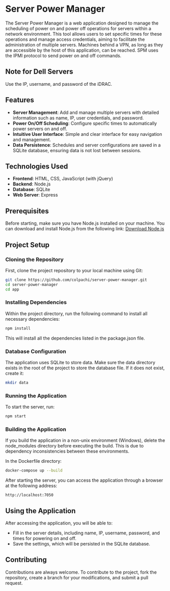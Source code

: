 # Server Power Manager

The Server Power Manager is a web application designed to manage the scheduling of power on and power off operations for servers within a network environment. This tool allows users to set specific times for these operations and manage access credentials, aiming to facilitate the administration of multiple servers. Machines behind a VPN, as long as they are accessible by the host of this application, can be reached. SPM uses the IPMI protocol to send power on and off commands.

## Note for Dell Servers

Use the IP, username, and password of the iDRAC.

## Features

- **Server Management**: Add and manage multiple servers with detailed information such as name, IP, user credentials, and password.
- **Power On/Off Scheduling**: Configure specific times to automatically power servers on and off.
- **Intuitive User Interface**: Simple and clear interface for easy navigation and management.
- **Data Persistence**: Schedules and server configurations are saved in a SQLite database, ensuring data is not lost between sessions.

## Technologies Used

- **Frontend**: HTML, CSS, JavaScript (with jQuery)
- **Backend**: Node.js
- **Database**: SQLite
- **Web Server**: Express

## Prerequisites

Before starting, make sure you have Node.js installed on your machine. You can download and install Node.js from the following link: [Download Node.js](https://nodejs.org/)

## Project Setup

### Cloning the Repository

First, clone the project repository to your local machine using Git:

```bash
git clone https://github.com/colpachi/server-power-manager.git
cd server-power-manager
cd app
```

### Installing Dependencies

Within the project directory, run the following command to install all necessary dependencies:

```bash
npm install
```

This will install all the dependencies listed in the package.json file.

### Database Configuration

The application uses SQLite to store data. Make sure the data directory exists in the root of the project to store the database file. If it does not exist, create it:

```bash
mkdir data
```

### Running the Application

To start the server, run:

```bash
npm start
```

### Building the Application

If you build the application in a non-unix environment (Windows), delete the node_modules directory before executing the build.
This is due to dependency inconsistencies between these environments.

In the Dockerfile directory:
```bash
docker-compose up --build
```

After starting the server, you can access the application through a browser at the following address:
```
http://localhost:7050
```

## Using the Application

After accessing the application, you will be able to:

- Fill in the server details, including name, IP, username, password, and times for powering on and off.
- Save the settings, which will be persisted in the SQLite database.

## Contributing

Contributions are always welcome. To contribute to the project, fork the repository, create a branch for your modifications, and submit a pull request.
